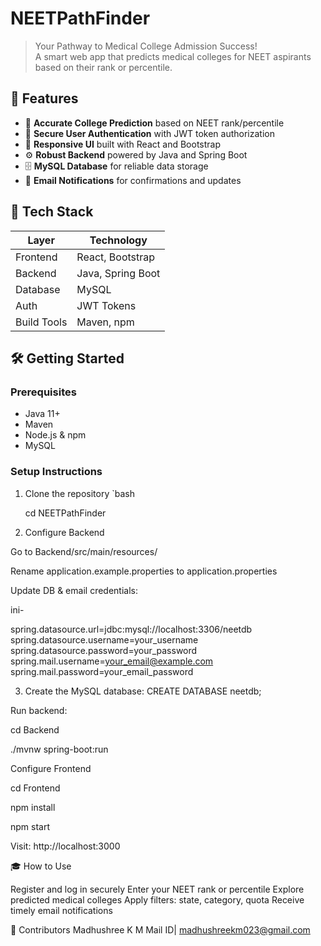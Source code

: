 # NEETPathFinder

> Your Pathway to Medical College Admission Success!  
> A smart web app that predicts medical colleges for NEET aspirants based on their rank or percentile.


## 🌟 Features

- 🎯 **Accurate College Prediction** based on NEET rank/percentile  
- 🔐 **Secure User Authentication** with JWT token authorization  
- 📱 **Responsive UI** built with React and Bootstrap  
- ⚙️ **Robust Backend** powered by Java and Spring Boot  
- 🗄️ **MySQL Database** for reliable data storage  
- 📧 **Email Notifications** for confirmations and updates  


## 🚀 Tech Stack

| Layer       | Technology          |
| ----------- | ------------------- |
| Frontend    | React, Bootstrap    |
| Backend     | Java, Spring Boot   |
| Database    | MySQL               |
| Auth        | JWT Tokens          |
| Build Tools | Maven, npm          |


## 🛠️ Getting Started

### Prerequisites
- Java 11+  
- Maven  
- Node.js & npm  
- MySQL  

### Setup Instructions

1. Clone the repository
   `bash
   
   cd NEETPathFinder



2. Configure Backend

Go to Backend/src/main/resources/

Rename application.example.properties to application.properties

Update DB & email credentials:

ini- 

spring.datasource.url=jdbc:mysql://localhost:3306/neetdb
spring.datasource.username=your_username
spring.datasource.password=your_password
spring.mail.username=your_email@example.com
spring.mail.password=your_email_password


3. Create the MySQL database:
CREATE DATABASE neetdb;

Run backend:

cd Backend

./mvnw spring-boot:run

Configure Frontend

cd Frontend

npm install

npm start

Visit: http://localhost:3000

🎓 How to Use

Register and log in securely
Enter your NEET rank or percentile
Explore predicted medical colleges
Apply filters: state, category, quota
Receive timely email notifications


👥 Contributors
Madhushree K M 
Mail ID| madhushreekm023@gmail.com
